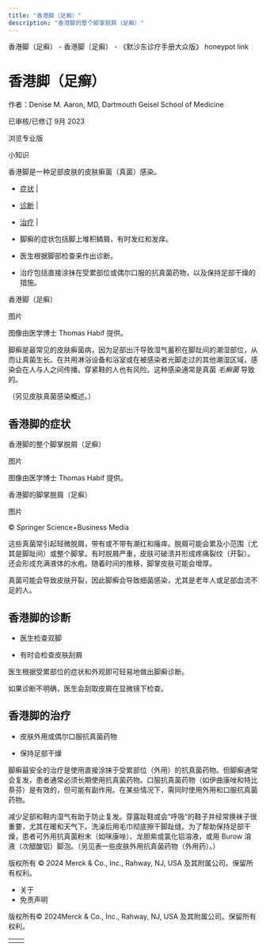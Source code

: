 ```yaml
---
title: "香港脚（足癣）"
description: "香港脚的整个脚掌脱屑（足癣）"
---
```


﻿香港脚（足癣） \- 香港脚（足癣） \- 《默沙东诊疗手册大众版》 honeypot link

# 香港脚（足癣）

作者：Denise M. Aaron, MD, Dartmouth Geisel School of Medicine

已审核/已修订 9月 2023

浏览专业版

小知识

香港脚是一种足部皮肤的皮肤癣菌（真菌）感染。

- [症状](#症状_v8571084_zh) \|
- [诊断](#诊断_v8571089_zh) \|
- [治疗](#治疗_v8571092_zh) \|

- 脚癣的症状包括脚上堆积鳞屑，有时发红和发痒。

- 医生根据脚部检查来作出诊断。

- 治疗包括直接涂抹在受累部位或偶尔口服的抗真菌药物，以及保持足部干燥的措施。


香港脚（足癣）



图片

图像由医学博士 Thomas Habif 提供。

脚癣是最常见的皮肤癣菌病，因为足部出汗导致湿气蓄积在脚趾间的潮湿部位，从而让真菌生长。在共用淋浴设备和浴室或在被感染者光脚走过的其他潮湿区域，感染会在人与人之间传播。穿紧鞋的人也有风险。这种感染通常是真菌 _毛癣菌_ 导致的。

（另见皮肤真菌感染概述。）

## 香港脚的症状

香港脚的整个脚掌脱屑（足癣）



图片

图像由医学博士 Thomas Habif 提供。

香港脚的脚掌脱屑（足癣）



图片

© Springer Science+Business Media

这些真菌常引起轻微脱屑，带有或不带有潮红和瘙痒。脱屑可能会累及小范围（尤其是脚趾间）或整个脚掌。有时脱屑严重，皮肤可破溃并形成疼痛裂纹（开裂）。还会形成充满液体的水疱。随着时间的推移，脚掌皮肤可能会增厚。

真菌可能会导致皮肤开裂，因此脚癣会导致细菌感染，尤其是老年人或足部血流不足的人。

## 香港脚的诊断

- 医生检查双脚

- 有时会检查皮肤刮屑


医生根据受累部位的症状和外观即可轻易地做出脚癣诊断。

如果诊断不明确，医生会刮取皮屑在显微镜下检查。

## 香港脚的治疗

- 皮肤外用或偶尔口服抗真菌药物

- 保持足部干燥


脚癣最安全的治疗是使用直接涂抹于受累部位（外用）的抗真菌药物。但脚癣通常会复发，患者通常必须长期使用抗真菌药物。口服抗真菌药物（如伊曲康唑和特比萘芬）是有效的，但可能有副作用。在某些情况下，需同时使用外用和口服抗真菌药物。

减少足部和鞋内湿气有助于防止复发。穿露趾鞋或会“呼吸”的鞋子并经常换袜子很重要，尤其在暖和天气下。洗澡后用毛巾彻底擦干脚趾缝。为了帮助保持足部干燥，患者可外用抗真菌粉末（如咪康唑）、龙胆紫或氯化铝溶液，或用 Burow 溶液（次醋酸铝）脚泡。（另见表一些皮肤外用抗真菌药物（外用药）。）



版权所有 © 2024
Merck & Co., Inc., Rahway, NJ, USA 及其附属公司。保留所有权利。

- 关于
- 免责声明

版权所有© 2024Merck & Co., Inc., Rahway, NJ, USA 及其附属公司。保留所有权利。

|     |     |
| --- | --- |
|  |  |